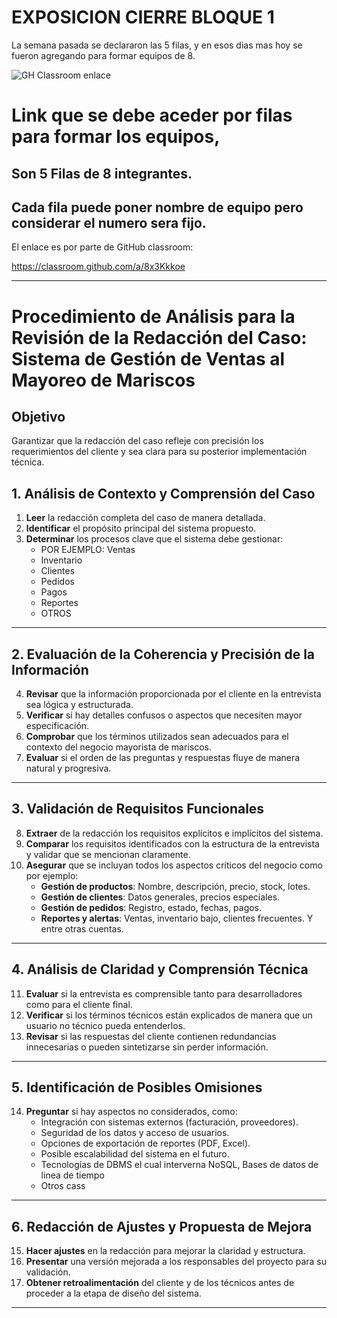 
# EXPOSICION CIERRE BLOQUE 1

La semana pasada se declararon las 5 filas, y en esos dias mas hoy se fueron agregando para formar equipos de 8.

![GH Classroom enlace](https://github.com/user-attachments/assets/6488fa66-d9b1-40bf-b132-0e39f697952e)

# Link que se debe aceder por filas para formar los equipos, 
## Son 5 Filas de 8 integrantes.
## Cada fila puede poner nombre de equipo **pero considerar el numero sera fijo.**

El enlace es por parte de GitHub classroom:

https://classroom.github.com/a/8x3Kkkoe

----

# **Procedimiento de Análisis para la Revisión de la Redacción del Caso: Sistema de Gestión de Ventas al Mayoreo de Mariscos**

## **Objetivo**
Garantizar que la redacción del caso refleje con precisión los requerimientos del cliente y sea clara para su posterior implementación técnica.

## **1. Análisis de Contexto y Comprensión del Caso**
1. **Leer** la redacción completa del caso de manera detallada.
2. **Identificar** el propósito principal del sistema propuesto.
3. **Determinar** los procesos clave que el sistema debe gestionar:
   - POR EJEMPLO: Ventas
   - Inventario
   - Clientes
   - Pedidos
   - Pagos
   - Reportes
   - OTROS

---

## **2. Evaluación de la Coherencia y Precisión de la Información**
4. **Revisar** que la información proporcionada por el cliente en la entrevista sea lógica y estructurada.
5. **Verificar** si hay detalles confusos o aspectos que necesiten mayor especificación.
6. **Comprobar** que los términos utilizados sean adecuados para el contexto del negocio mayorista de mariscos.
7. **Evaluar** si el orden de las preguntas y respuestas fluye de manera natural y progresiva.

---

## **3. Validación de Requisitos Funcionales**
8. **Extraer** de la redacción los requisitos explícitos e implícitos del sistema.
9. **Comparar** los requisitos identificados con la estructura de la entrevista y validar que se mencionan claramente.
10. **Asegurar** que se incluyan todos los aspectos críticos del negocio como por ejemplo:
    - **Gestión de productos**: Nombre, descripción, precio, stock, lotes.
    - **Gestión de clientes**: Datos generales, precios especiales.
    - **Gestión de pedidos**: Registro, estado, fechas, pagos.
    - **Reportes y alertas**: Ventas, inventario bajo, clientes frecuentes. Y entre otras cuentas.

---

## **4. Análisis de Claridad y Comprensión Técnica**
11. **Evaluar** si la entrevista es comprensible tanto para desarrolladores como para el cliente final.
12. **Verificar** si los términos técnicos están explicados de manera que un usuario no técnico pueda entenderlos.
13. **Revisar** si las respuestas del cliente contienen redundancias innecesarias o pueden sintetizarse sin perder información.

---

## **5. Identificación de Posibles Omisiones**
14. **Preguntar** si hay aspectos no considerados, como:
    - Integración con sistemas externos (facturación, proveedores).
    - Seguridad de los datos y acceso de usuarios.
    - Opciones de exportación de reportes (PDF, Excel).
    - Posible escalabilidad del sistema en el futuro.
    - Tecnologías de DBMS el cual interverna NoSQL, Bases de datos de linea de tiempo
    - Otros cass

---

## **6. Redacción de Ajustes y Propuesta de Mejora**
15. **Hacer ajustes** en la redacción para mejorar la claridad y estructura.
16. **Presentar** una versión mejorada a los responsables del proyecto para su validación.
17. **Obtener retroalimentación** del cliente y de los técnicos antes de proceder a la etapa de diseño del sistema.

---
